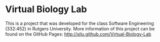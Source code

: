 Virtual Biology Lab
===================

This is a project that was developed for the class Software Engineering (332:452) in Rutgers University. More information of this project can be found on the GitHub Pages: http://sjlu.github.com/Virtual-Biology-Lab
